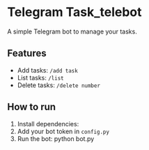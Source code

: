 # Telegram Task_telebot

A simple Telegram bot to manage your tasks.

## Features
- Add tasks: `/add task`
- List tasks: `/list`
- Delete tasks: `/delete number`

## How to run
1. Install dependencies:
2. Add your bot token in `config.py`
3. Run the bot:
python bot.py
